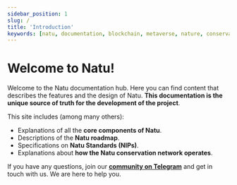 ```yaml
---
sidebar_position: 1
slug: /
title: 'Introduction'
keywords: [natu, documentation, blockchain, metaverse, nature, conservation]
---
```


# Welcome to Natu!

Welcome to the Natu documentation hub. Here you can find content that describes the features and the design of Natu. **This documentation is the unique source of truth for the development of the project**. 

This site includes (among many others):

- Explanations of all the **core components of Natu**.
- Descriptions of the **Natu roadmap**.
- Specifications on **Natu Standards (NIPs)**.
- Explanations about **how the Natu conservation network operates**.

If you have any questions, join our [**community on Telegram**](https://t.me/+Krjz7x0GJ7ozNDUx) and get in touch with us. We are here to help you.



